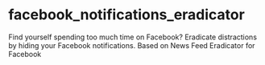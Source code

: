 facebook_notifications_eradicator
=================================

Find yourself spending too much time on Facebook? Eradicate distractions by hiding your Facebook notifications. Based on News Feed Eradicator for Facebook
